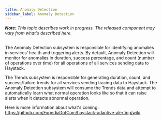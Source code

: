 ```yaml
---
title: Anomaly Detection
sidebar_label: Anomaly Detection
---
```


<div class="note"><i><b>Note:</b> This topic describes work in progress. The released component may vary from what's described here.</i> </div>
<br>

The Anomaly Detection subsystem is responsible for identifying anomalies in services' health and triggering alerts. By default, Anomaly Detection will monitor for anomalies in duration, success percentage, and count (number of operations over time) for all operations of all services sending data to Haystack.

The Trends subsystem is responsible for generating duration, count, and success/failure trends for all services sending tracing data to Haystack. The Anomaly Detection subsystem will consume the Trends data and attempt to automatically learn what normal operation looks like so that it can raise alerts when it detects abnormal operation.

Here is more information about what's coming: https://github.com/ExpediaDotCom/haystack-adaptive-alerting/wiki

